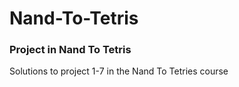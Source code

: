 # Nand-To-Tetris
### Project in Nand To Tetris

Solutions to project 1-7 in the Nand To Tetries course
